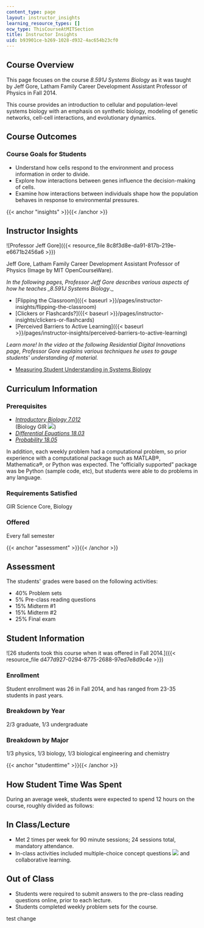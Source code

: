 ```yaml
---
content_type: page
layout: instructor_insights
learning_resource_types: []
ocw_type: ThisCourseAtMITSection
title: Instructor Insights
uid: b93901ce-b269-1028-d932-4ac654b23cf0
---
```

## Course Overview

This page focuses on the course _8.591J Systems Biology_ as it was taught by Jeff Gore, Latham Family Career Development Assistant Professor of Physics in Fall 2014.

This course provides an introduction to cellular and population-level systems biology with an emphasis on synthetic biology, modeling of genetic networks, cell-cell interactions, and evolutionary dynamics.

## Course Outcomes

### Course Goals for Students

- Understand how cells respond to the environment and process information in order to divide.
- Explore how interactions between genes influence the decision-making of cells.
- Examine how interactions between individuals shape how the population behaves in response to environmental pressures.

{{\< anchor "insights" >}}{{\< /anchor >}}

## Instructor Insights

!\[Professor Jeff Gore\]({{\< resource\_file 8c8f3d8e-da91-817b-219e-e6671b2456a6 >}})

Jeff Gore, Latham Family Career Development Assistant Professor of Physics (Image by MIT OpenCourseWare).

_In the following pages, Professor Jeff Gore describes various aspects of how he teaches \_8.591J Systems Biology_.\_

- \[Flipping the Classroom\]({{\< baseurl >}}/pages/instructor-insights/flipping-the-classroom)
- \[Clickers or Flashcards?\]({{\< baseurl >}}/pages/instructor-insights/clickers-or-flashcards)
- \[Perceived Barriers to Active Learning\]({{\< baseurl >}}/pages/instructor-insights/perceived-barriers-to-active-learning)

_Learn more! In the video at the following Residential Digital Innovations page, Professor Gore explains various techniques he uses to gauge students' understanding of material._

- [Measuring Student Understanding in Systems Biology](https://openlearning.mit.edu/campus/digital-innovations/measuring-student-understanding-systems-biology)

## Curriculum Information

### Prerequisites

- [_Introductory Biology 7.012_](/courses/7-012-introduction-to-biology-fall-2004/)   
    (Biology GIR ![](/images/educator/icon-question-gir.png))
- [_Differential Equations 18.03_](/courses/18-03sc-differential-equations-fall-2011/)
- [_Probability 18.05_](/courses/18-05-introduction-to-probability-and-statistics-spring-2014/)

In addition, each weekly problem had a computational problem, so prior experience with a computational package such as MATLAB®, Mathematica®, or Python was expected. The “officially supported” package was be Python (sample code, etc), but students were able to do problems in any language.

### Requirements Satisfied

GIR Science Core, Biology

### Offered

Every fall semester

{{\< anchor "assessment" >}}{{\< /anchor >}}

## Assessment

The students' grades were based on the following activities:

- 40% Problem sets
- 5% Pre-class reading questions
- 15% Midterm #1
- 15% Midterm #2
- 25% Final exam

## Student Information

!\[26 students took this course when it was offered in Fall 2014.\]({{\< resource\_file d477d927-0294-8775-2688-97ed7e8d9c4e >}})

### Enrollment

Student enrollment was 26 in Fall 2014, and has ranged from 23-35 students in past years.

### Breakdown by Year

2/3 graduate, 1/3 undergraduate

### Breakdown by Major

1/3 physics, 1/3 biology, 1/3 biological engineering and chemistry

{{\< anchor "studenttime" >}}{{\< /anchor >}}

## How Student Time Was Spent

During an average week, students were expected to spend 12 hours on the course, roughly divided as follows:

## In Class/Lecture

- Met 2 times per week for 90 minute sessions; 24 sessions total, mandatory attendance.
- In-class activities included multiple-choice concept questions ![](/images/educator/icon-question-conq.png) and collaborative learning.

## Out of Class

- Students were required to submit answers to the pre-class reading questions online, prior to each lecture.
- Students completed weekly problem sets for the course.

test change